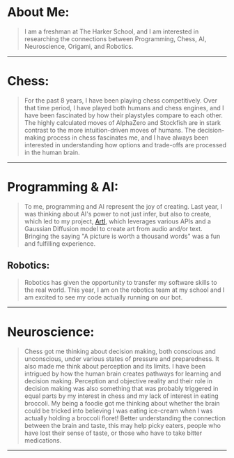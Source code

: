 # **About Me:**
> I am a freshman at The Harker School, and I am interested in researching the connections between Programming, Chess, AI, Neuroscience, Origami, and Robotics. 

---

# Chess:
> For the past 8 years, I have been playing chess competitively. Over that time period, I have played both humans and chess engines, and I have been fascinated by how their playstyles compare to each other. The highly calculated moves of AlphaZero and Stockfish are in stark contrast to the more intuition-driven moves of humans. The decision-making process in chess fascinates me, and I have always been interested in understanding how options and trade-offs are processed in the human brain. 

---

# Programming & AI:
> To me, programming and AI represent the joy of creating. Last year, I was thinking about AI's power to not just infer, but also to create, which led to my project, [ArtI](https://docs.google.com/document/d/e/2PACX-1vRz2cqeF9WmZgbm9YWrUIa-mRcrLhHbm6jZXI6uiRI0E-jtML5swaIbGqhAyLPPAlzM24l1OEZRPaWB/pub), which leverages various APIs and a Gaussian Diffusion model to create art from audio and/or text. Bringing the saying "A picture is worth a thousand words" was a fun and fulfilling experience.

## Robotics:
> Robotics has given the opportunity to transfer my software skills to the real world. This year, I am on the robotics team at my school and I am excited to see my code actually running on our bot.

---

# Neuroscience:
> Chess got me thinking about decision making, both conscious and unconscious, under various states of pressure and preparedness. It also made me think about perception and its limits. I have been intrigued by how the human brain creates pathways for learning and decision making. Perception and objective reality and their role in decision making was also something that was probably triggered in equal parts by my interest in chess  and my lack of interest in eating broccoli. My being a foodie got me thinking about whether the brain could be tricked into believing I was eating ice-cream when I was actually holding a broccoli floret! Better understanding the connection between the brain and taste, this may help picky eaters, people who have lost their sense of taste, or those who have to take bitter medications.

---

